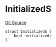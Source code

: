 # InitializedS
[Git Source](https://github.com/thrackle-io/tron/blob/f7f6e3590faaa9c8f0fe0115492201b8f8dd1711/src/client/token/handler/diamond/RuleStorage.sol)


```solidity
struct InitializedS {
    bool initialized;
}
```

